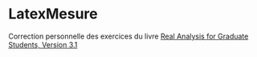# LatexMesure

Correction personnelle des exercices du livre [Real Analysis for Graduate Students, Version 3.1](http://bass.math.uconn.edu/3rd.pdf)
